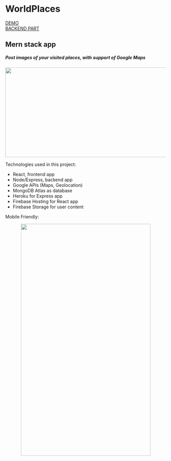 # WorldPlaces

[DEMO](https://places-mern-c8f5b.web.app/)  
[BACKEND PART](https://github.com/pre-ska/places-backend)

## Mern stack app

##### Post images of your visited places, with support of Google Maps

<p align="center">
  <img width="569" height="281" src="https://i.imgur.com/O2i5xKA.png">
</p>

Technologies used in this project:

- React, frontend app
- Node/Express, backend app
- Google APIs (Maps, Geolocation)
- MongoDB Atlas as database
- Heroku for Express app
- Firebase Hosting for React app
- Firebase Storage for user content

Mobile Friendly:

<p align="center">
  <img width="407" height="727" src="https://i.imgur.com/GbQ7iQC.gif">
</p>
